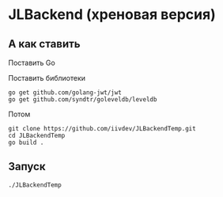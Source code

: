 # JLBackend (хреновая версия)

## А как ставить

Поставить Go

Поставить библиотеки
```
go get github.com/golang-jwt/jwt
go get github.com/syndtr/goleveldb/leveldb
```
Потом

```
git clone https://github.com/iivdev/JLBackendTemp.git
cd JLBackendTemp
go build .
```
## Запуск
```
./JLBackendTemp
```
